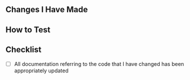 ## Changes I Have Made


## How to Test


## Checklist
- [ ] All documentation referring to the code that I have changed has been appropriately updated
